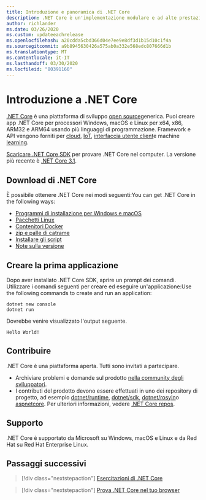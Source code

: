 ```yaml
---
title: Introduzione e panoramica di .NET Core
description: .NET Core è un'implementazione modulare e ad alte prestazioni di .NET per la creazione di app Windows, Linux e macOS. Vedere l'introduzione a .NET Core per iniziare.
author: richlander
ms.date: 03/26/2020
ms.custom: updateeachrelease
ms.openlocfilehash: a20cdda5cbd366d04e7ee9e8df3d1b15d10c1f4a
ms.sourcegitcommit: a9b8945630426a575ab0a332e568edc807666d1b
ms.translationtype: MT
ms.contentlocale: it-IT
ms.lasthandoff: 03/30/2020
ms.locfileid: "80391160"
---
```

# <a name="introduction-to-net-core"></a>Introduzione a .NET Core

[.NET Core](about.md) è una piattaforma di sviluppo [open source](https://github.com/dotnet/runtime/blob/master/LICENSE.TXT)generica. Puoi creare app .NET Core per processori Windows, macOS e Linux per x64, x86, ARM32 e ARM64 usando più linguaggi di programmazione. Framework e API vengono forniti per [cloud](/aspnet/core/), [IoT](/archive/msdn-magazine/2019/august/net-core-cross-platform-iot-programming-with-net-core-3-0), [interfaccia utente client](/dotnet/desktop-wpf/overview/index)e machine [learning](/dotnet/machine-learning/).

[Scaricare .NET Core SDK](https://dotnet.microsoft.com/download) per provare .NET Core nel computer. La versione più recente è [.NET Core 3.1](https://devblogs.microsoft.com/dotnet/announcing-net-core-3-1/).

## <a name="download-net-core"></a>Download di .NET Core

È possibile ottenere .NET Core nei modi seguenti:You can get .NET Core in the following ways:

* [Programmi di installazione per Windows e macOS](https://dotnet.microsoft.com/download)
* [Pacchetti Linux](https://docs.microsoft.com/dotnet/core/install/linux-package-managers)
* [Contenitori Docker](https://hub.docker.com/_/microsoft-dotnet-core/)
* [zip e palle di catrame](https://dotnet.microsoft.com/download/dotnet-core/3.1)
* [Installare gli script](https://dotnet.microsoft.com/download/dotnet-core/scripts)
* [Note sulla versione](https://github.com/dotnet/core/tree/master/release-notes)

## <a name="create-your-first-application"></a>Creare la prima applicazione

Dopo aver installato .NET Core SDK, aprire un prompt dei comandi. Utilizzare i comandi seguenti per creare ed eseguire un'applicazione:Use the following commands to create and run an application:

```dotnetcli
dotnet new console
dotnet run
```

Dovrebbe venire visualizzato l'output seguente.

```output
Hello World!
```

## <a name="contribute"></a>Contribuire

.NET Core è una piattaforma aperta. Tutti sono invitati a partecipare.

* Archiviare problemi e domande sul prodotto [nella community degli sviluppatori](https://developercommunity.visualstudio.com/spaces/61/index.html).
* I contributi del prodotto devono essere effettuati in uno dei repository di progetto, ad esempio [dotnet/runtime](https://github.com/dotnet/runtime), [dotnet/sdk](https://github.com/dotnet/sdk), [dotnet/rosyln](https://github.com/dotnet/roslyn)o [aspnetcore](https://github.com/dotnet/aspnetcore). Per ulteriori informazioni, vedere [.NET Core repos](https://github.com/dotnet/core/blob/master/Documentation/core-repos.md).

## <a name="support"></a>Supporto

.NET Core è supportato da Microsoft su Windows, macOS e Linux e da Red Hat su Red Hat Enterprise Linux.

## <a name="next-steps"></a>Passaggi successivi

> [!div class="nextstepaction"]
> [Esercitazioni di .NET Core](tutorials/index.md)

> [!div class="nextstepaction"]
> [Prova .NET Core nel tuo browser](../csharp/tutorials/intro-to-csharp/numbers-in-csharp.yml)
